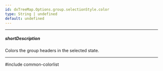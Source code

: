 ```yaml
---
id: dxTreeMap.Options.group.selectionStyle.color
type: String | undefined
default: undefined
---
```

---
##### shortDescription
Colors the group headers in the selected state.

---
#include common-colorlist